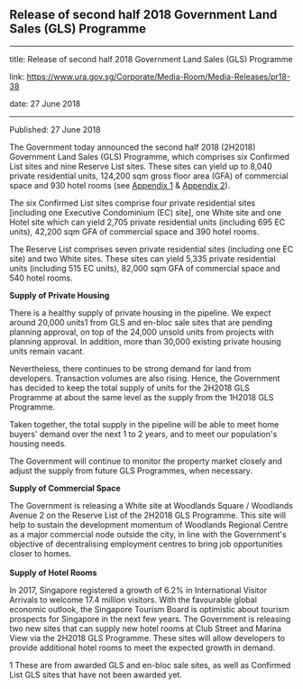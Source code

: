 ## Release of second half 2018 Government Land Sales (GLS) Programme
---
title: Release of second half 2018 Government Land Sales (GLS) Programme

link: https://www.ura.gov.sg/Corporate/Media-Room/Media-Releases/pr18-38

date: 27 June 2018

---

Published: 27 June 2018

The Government today announced the second half 2018 (2H2018) Government Land Sales (GLS) Programme, which comprises six Confirmed List sites and nine Reserve List sites. These sites can yield up to 8,040 private residential units, 124,200 sqm gross floor area (GFA) of commercial space and 930 hotel rooms (see [Appendix 1](https://www.ura.gov.sg/Corporate/Data/Newsroom/news/2018/Jun/pr18-38a) & [Appendix 2](https://www.ura.gov.sg/-/media/Corporate/Media-Room/2018/Jun/pr18-38b.pdf)).   
  
The six Confirmed List sites comprise four private residential sites \[including one Executive Condominium (EC) site\], one White site and one Hotel site which can yield 2,705 private residential units (including 695 EC units), 42,200 sqm GFA of commercial space and 390 hotel rooms.   
  
The Reserve List comprises seven private residential sites (including one EC site) and two White sites. These sites can yield 5,335 private residential units (including 515 EC units), 82,000 sqm GFA of commercial space and 540 hotel rooms.  
  
**Supply of Private Housing**     
  
There is a healthy supply of private housing in the pipeline. We expect around 20,000 units1 from GLS and en-bloc sale sites that are pending planning approval, on top of the 24,000 unsold units from projects with planning approval. In addition, more than 30,000 existing private housing units remain vacant.     
  
Nevertheless, there continues to be strong demand for land from developers. Transaction volumes are also rising. Hence, the Government has decided to keep the total supply of units for the 2H2018 GLS Programme at about the same level as the supply from the 1H2018 GLS Programme.   
  
Taken together, the total supply in the pipeline will be able to meet home buyers' demand over the next 1 to 2 years, and to meet our population's housing needs.   
  
The Government will continue to monitor the property market closely and adjust the supply from future GLS Programmes, when necessary.   
  
**Supply of Commercial Space**   
  
The Government is releasing a White site at Woodlands Square / Woodlands Avenue 2 on the Reserve List of the 2H2018 GLS Programme. This site will help to sustain the development momentum of Woodlands Regional Centre as a major commercial node outside the city, in line with the Government's objective of decentralising employment centres to bring job opportunities closer to homes.  
   
**Supply of Hotel Rooms**  
  
In 2017, Singapore registered a growth of 6.2% in International Visitor Arrivals to welcome 17.4 million visitors. With the favourable global economic outlook, the Singapore Tourism Board is optimistic about tourism prospects for Singapore in the next few years. The Government is releasing two new sites that can supply new hotel rooms at Club Street and Marina View via the 2H2018 GLS Programme. These sites will allow developers to provide additional hotel rooms to meet the expected growth in demand.

1 These are from awarded GLS and en-bloc sale sites, as well as Confirmed List GLS sites that have not been awarded yet.